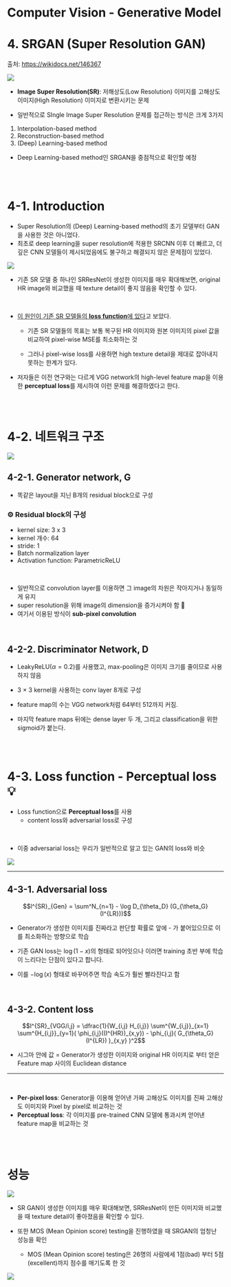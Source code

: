 # **Computer Vision - Generative Model**
# **4. SRGAN (Super Resolution GAN)** 




출처: https://wikidocs.net/146367




![](./img/4-1.png)

- **Image Super Resolution(SR)**: 저해상도(Low Resolution) 이미지를 고해상도 이미지(High Resolution) 이미지로 변환시키는 문제


- 일반적으로 SIngle Image Super Resolution 문제를 접근하는 방식은 크게 3가지

1. Interpolation-based method
2. Reconstruction-based method
3. (Deep) Learning-based method

- Deep Learning-based method인 SRGAN을 중점적으로 확인할 예정

</br>
</br>

# 4-1. Introduction

- Super Resolution의 (Deep) Learning-based method의 초기 모델부터 GAN을 사용한 것은 아니었다.
- 최초로 deep learning을 super resolution에 적용한 SRCNN 이후 더 빠르고, 더 깊은 CNN 모델들이 제시되었음에도 불구하고 해결되지 않은 문제점이 있었다.

![](./img/4-2.png)

- 기존 SR 모델 중 하나인 SRResNet이 생성한 이미지를 매우 확대해보면, original HR image와 비교했을 때 texture detail이 좋지 않음을 확인할 수 있다.

</br>

-  <U> 이 원인이 기존 SR 모델들의 **loss function**에 있다</U>고 보았다.

    - 기존 SR 모델들의 목표는 보통 복구된 HR 이미지와 원본 이미지의 pixel 값을 비교하여 pixel-wise MSE를 최소화하는 것

    - 그러나 pixel-wise loss를 사용하면 high texture detail을 제대로 잡아내지 못하는 한계가 있다.

- 저자들은 이전 연구와는 다르게 VGG network의 high-level feature map을 이용한 **perceptual loss**를 제시하여 이런 문제를 해결하였다고 한다.




</br>
</br>

# 4-2. 네트워크 구조

![](./img/4-3.png)

## 4-2-1. Generator network, G

- 똑같은 layout을 지닌 B개의 residual block으로 구성



### ⚙️ Residual block의 구성

- kernel size: 3 x 3
- kernel 개수: 64
- stride: 1
- Batch normalization layer
- Activation function: ParametricReLU



</br>

- 일반적으로 convolution layer를 이용하면 그 image의 차원은 작아지거나 동일하게 유지
- super resolution을 위해 image의 dimension을 증가시켜야 함 🤔
- 여기서 이용된 방식이 **sub-pixel convolution**

</br>

## 4-2-2. Discriminator Network, D

- LeakyReLU($\alpha = 0.2$)를 사용했고, max-pooling은 이미지 크기를 줄이므로 사용하지 않음
- 3 × 3 kernel을 사용하는 conv layer 8개로 구성
- feature map의 수는 VGG network처럼 64부터 512까지 커짐.

- 마지막 feature maps 뒤에는 dense layer 두 개, 그리고 classification을 위한 sigmoid가 붙는다.


</br>
</br>



# 4-3. Loss function - Perceptual loss 💡

- Loss function으로 **Perceptual loss**를 사용
  - content loss와 adversarial loss로 구성

</br>

- 이중 adversarial loss는 우리가 일반적으로 알고 있는 GAN의 loss와 비슷



![](./img/4-5.png)


---

## 4-3-1. Adversarial loss

$$l^{SR}_{Gen} = \sum^N_{n=1} - \log D_{\theta_D} (G_{\theta_G} (I^{LR}))$$

- Generator가 생성한 이미지를 진짜라고 판단할 확률로 앞에 - 가 붙어있으므로 이를 최소화하는 방향으로 학습


- 기존 GAN loss는 $\log (1-x)$의 형태로 되어잇으나 이러면 training 초반 부에 학습이 느리다는 단점이 있다고 합니다.

- 이를 $- \log (x)$ 형태로 바꾸어주면 학습 속도가 훨씬 빨라진다고 함



</br>

## 4-3-2. Content loss

$$l^{SR}_{VGG/i,j} = \dfrac{1}{W_{i,j} H_{i,j}} \sum^{W_{i,j}}_{x=1} \sum^{H_{i,j}}_{y=1}( \phi_{i,j}((I^{HR})_{x,y})  -  \phi_{i,j}( G_{\theta_G} (I^{LR}) )_{x,y}       )^2$$

- 시그마 안에 값 = Generator가 생성한 이미지와 original HR 이미지로 부터 얻은 Feature map 사이의 Euclidean distance

---

</br>


- **Per-pixel loss**: Generator을 이용해 얻어낸 가짜 고해상도 이미지를 진짜 고해상도 이미지와 Pixel by pixel로 비교하는 것
- **Perceptual loss**: 각 이미지를 pre-trained CNN 모델에 통과시켜 얻어낸 feature map을 비교하는 것


</br>
</br>

# 성능

![](./img/4-2.png)

- SR GAN이 생성한 이미지를 매우 확대해보면, SRResNet이 만든 이미지와 비교했을 때 texture detail이 좋아졌음을 확인할 수 있다.

- 또한 MOS (Mean Opinion score) testing을 진행하였을 때 SRGAN의 엄청난 성능을 확인
  - MOS (Mean Opinion score) testing은 26명의 사람에세 1점(bad) 부터 5점 (excellent)까지 점수를 매기도록 한 것






![](./img/4-6.png)